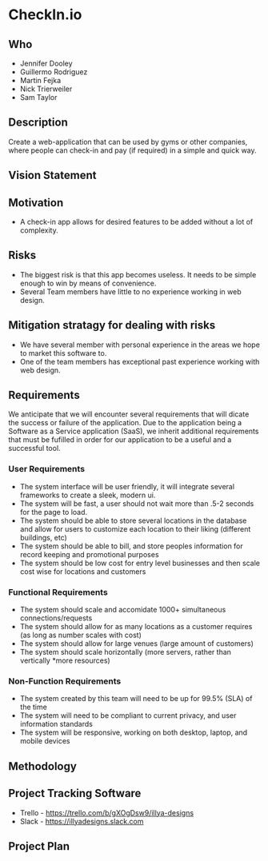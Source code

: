 # CheckIn.io
## Who
+ Jennifer Dooley
+ Guillermo Rodriguez
+ Martin Fejka
+ Nick Trierweiler
+ Sam Taylor

## Description
Create a web-application that can be used by gyms or other companies, where people can check-in and pay (if required) in a simple and quick way.

## Vision Statement

## Motivation
+ A check-in app allows for desired features to be added without a lot of complexity.

## Risks
+ The biggest risk is that this app becomes useless. It needs to be simple enough to win by means of convenience.
+ Several Team members have little to no experience working in web design.

## Mitigation stratagy for dealing with risks
+ We have several member with personal experience in the areas we hope to market this software to.
+ One of the team members has exceptional past experience working with web design.

## Requirements
We anticipate that we will encounter several requirements that will dicate the success or failure of the application. Due to the application being a Software as a Service application (SaaS), we inherit additional requirements that must be fufilled in order for our application to be a useful and a successful tool.

### User Requirements
+ The system interface will be user friendly, it will integrate several frameworks to create a sleek, modern ui.
+ The system will be fast, a user should not wait more than .5-2 seconds for the page to load.
+ The system should be able to store several locations in the database and allow for users to customize each location to their liking (different buildings, etc)
+ The system should be able to bill, and store peoples information for record keeping and promotional purposes
+ The system should be low cost for entry level businesses and then scale cost wise for locations and customers

### Functional Requirements
+ The system should scale and accomidate 1000+ simultaneous connections/requests
+ The system should allow for as many locations as a customer requires (as long as number scales with cost)
+ The system should allow for large venues (large amount of customers)
+ The system should scale horizontally (more servers, rather than vertically *more resources)

### Non-Function Requirements
+ The system created by this team will need to be up for 99.5% (SLA) of the time
+ The system will need to be compliant to current privacy, and user information standards
+ The system will be responsive, working on both desktop, laptop, and mobile devices

## Methodology

## Project Tracking Software
+ Trello - https://trello.com/b/gXOgDsw9/illya-designs
+ Slack - https://illyadesigns.slack.com

## Project Plan
